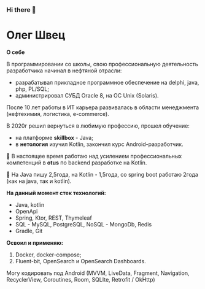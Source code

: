### Hi there 👋

# Олег Швец

**О себе**

В программировании со школы, свою профессиональную деятельность разработчика начинал в нефтяной отрасли:
- разрабатывал прикладное программное обеспечение на delphi, java, php, PL/SQL;
- администрировал СУБД Oracle 8, на ОС Unix (Solaris).

После 10 лет работы в ИТ карьера развивалась в области менеджмента (нефтехимия, логистика, e-commerce).

В 2020г решил вернуться в любимую профессию, прошел обучение:
- на платформе **skillbox** - Java;
- в **нетология** изучил Kotlin, закончил курс Android-разработчик.

🌱 В настоящее время работаю над усилением профессиональных компетенций в **otus** по backend разработкe на Kotlin.

🔭 На Java пишу 2,5года, на Kotlin - 1,5года, со spring boot работаю 2года (как на java, так и kotlin).

**На данный момент стек технологий:**
- Java, kotlin
- OpenApi
- Spring, Ktor, REST, Thymeleaf
- SQL - MySQL, PostgreSQL, NoSQL - MongoDb, Redis
- Gradle, Git

**Освоил и применяю:**
1. Docker, docker-compose;
2. Fluent-bit, OpenSearch и OpenSearch Dashboards.

Могу кодировать под Android (MVVM, LiveData, Fragment, Navigation, RecyclerView, Coroutines, Room, SQLIte, Retrofit / OkHttp)

<!--
**shvetson/shvetson** is a ✨ _special_ ✨ repository because its `README.md` (this file) appears on your GitHub profile.

Here are some ideas to get you started:

- 🔭 I’m currently working on ...
- 🌱 I’m currently learning ...
- 👯 I’m looking to collaborate on ...
- 🤔 I’m looking for help with ...
- 💬 Ask me about ...
- 📫 How to reach me: ...
- 😄 Pronouns: ...
- ⚡ Fun fact: ...
-->
